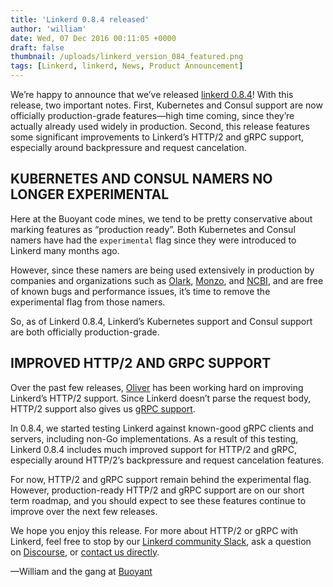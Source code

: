 ```yaml
---
title: 'Linkerd 0.8.4 released'
author: 'william'
date: Wed, 07 Dec 2016 00:11:05 +0000
draft: false
thumbnail: /uploads/linkerd_version_084_featured.png
tags: [Linkerd, linkerd, News, Product Announcement]
---
```


We’re happy to announce that we’ve released [linkerd
0.8.4](http://github.com/linkerd/linkerd/releases/tag/0.8.4)! With this release,
two important notes. First, Kubernetes and Consul support are now officially
production-grade features—high time coming, since they’re actually already used
widely in production. Second, this release features some significant
improvements to Linkerd’s HTTP/2 and gRPC support, especially around
backpressure and request cancelation.

## KUBERNETES AND CONSUL NAMERS NO LONGER EXPERIMENTAL

Here at the Buoyant code mines, we tend to be pretty conservative about marking
features as “production ready”. Both Kubernetes and Consul namers have had the
`experimental` flag since they were introduced to Linkerd many months ago.

However, since these namers are being used extensively in production by
companies and organizations such
as [Olark](http://olark.com/), [Monzo](http://monzo.com/),
and [NCBI](https://www.ncbi.nlm.nih.gov/), and are free of known bugs and
performance issues, it’s time to remove the experimental flag from those namers.

So, as of Linkerd 0.8.4, Linkerd’s Kubernetes support and Consul support are
both officially production-grade.

## IMPROVED HTTP/2 AND GRPC SUPPORT

Over the past few releases, [Oliver](http://twitter.com/olix0r) has been working
hard on improving Linkerd’s HTTP/2 support. Since Linkerd doesn’t parse the
request body, HTTP/2 support also gives us [gRPC
support](https://linkerd.io/features/grpc/).

In 0.8.4, we started testing Linkerd against known-good gRPC clients and
servers, including non-Go implementations. As a result of this testing, Linkerd
0.8.4 includes much improved support for HTTP/2 and gRPC, especially around
HTTP/2’s backpressure and request cancelation features.

For now, HTTP/2 and gRPC support remain behind the experimental flag. However,
production-ready HTTP/2 and gRPC support are on our short term roadmap, and you
should expect to see these features continue to improve over the next few
releases.

We hope you enjoy this release. For more about HTTP/2 or gRPC with Linkerd, feel
free to stop by our [Linkerd community Slack](http://slack.linkerd.io/), ask a
question on [Discourse](https://discourse.linkerd.io), or [contact us
directly](https://linkerd.io/overview/help/).

—William and the gang at [Buoyant](https://buoyant.io/)
